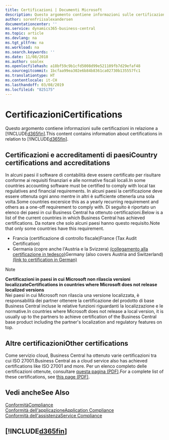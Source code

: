 ```yaml
---
title: Certificazioni | Documenti Microsoft
description: Questo argomento contiene informazioni sulle certificazioni in relazione a Business Central.
author: sorenfriisalexandersen
documentationcenter: ''
ms.service: dynamics365-business-central
ms.topic: article
ms.devlang: na
ms.tgt_pltfrm: na
ms.workload: na
ms.search.keywords: ''
ms.date: 11/08/2018
ms.author: soalex
ms.openlocfilehash: a18bf59c9b1cfd5008d99e521109fb7d29efaf48
ms.sourcegitcommit: 1bcfaa99ea302e6b84b8361ca02730b135557fc1
ms.translationtype: HT
ms.contentlocale: it-CH
ms.lasthandoff: 03/08/2019
ms.locfileid: "825175"
---
```

# <a name="certifications"></a><span data-ttu-id="7249f-103">Certificazioni</span><span class="sxs-lookup"><span data-stu-id="7249f-103">Certifications</span></span>  
<span data-ttu-id="7249f-104">Questo argomento contiene informazioni sulle certificazioni in relazione a [!INCLUDE[d365fin](../includes/d365fin_md.md)].</span><span class="sxs-lookup"><span data-stu-id="7249f-104">This content contains information about certifications in relation to [!INCLUDE[d365fin](../includes/d365fin_md.md)].</span></span>  

## <a name="country-certifications-and-accreditations"></a><span data-ttu-id="7249f-105">Certificazioni e accreditamenti di paesi</span><span class="sxs-lookup"><span data-stu-id="7249f-105">Country certifications and accreditations</span></span>
<span data-ttu-id="7249f-106">In alcuni paesi il software di contabilità deve essere certificato per risultare conforme ai requisiti finanziari e alle normative fiscali locali.</span><span class="sxs-lookup"><span data-stu-id="7249f-106">In some countries accounting software must be certified to comply with local tax regulatives and financial requirements.</span></span> <span data-ttu-id="7249f-107">In alcuni paesi la certificazione deve essere ottenuta ogni anno mentre in altri è sufficiente ottenerla una sola volta.</span><span class="sxs-lookup"><span data-stu-id="7249f-107">Some countries excersice this as a yearly recurring requirement and others as a one-off requirement to comply with.</span></span> <span data-ttu-id="7249f-108">Di seguito è riportato un elenco dei paesi in cui Business Central ha ottenuto certificazioni.</span><span class="sxs-lookup"><span data-stu-id="7249f-108">Below is a list of the current countries in which Business Central has achieved certifications.</span></span> <span data-ttu-id="7249f-109">Da notare che solo alcuni paesi hanno questo requisito.</span><span class="sxs-lookup"><span data-stu-id="7249f-109">Note that only some countries have this requirement.</span></span>  
- <span data-ttu-id="7249f-110">Francia (certificazione di controllo fiscale)</span><span class="sxs-lookup"><span data-stu-id="7249f-110">France (Tax Audit Certification)</span></span>
- <span data-ttu-id="7249f-111">Germania (copre anche l'Austria e la Svizzera) [(collegamento alla certificazione in tedesco)](https://www.bdo.de/de-de/themen/softwarebescheinungen/bdo/microsoft-dynamics-365-business-central)</span><span class="sxs-lookup"><span data-stu-id="7249f-111">Germany (also covers Austria and Switzerland) [(link to certification in German)](https://www.bdo.de/de-de/themen/softwarebescheinungen/bdo/microsoft-dynamics-365-business-central)</span></span>

> [!NOTE]  
>  <span data-ttu-id="7249f-112">**Certificazioni in paesi in cui Microsoft non rilascia versioni localizzate**</span><span class="sxs-lookup"><span data-stu-id="7249f-112">**Certifications in countries where Microsoft does not release localized versions**</span></span>  
> <span data-ttu-id="7249f-113">Nei paesi in cui Microsoft non rilascia una versione localizzata, è responsabilità dei partner ottenere la certificazione del prodotto di base Business Central incluse le relative funzioni riguardanti la localizzazione e le normative.</span><span class="sxs-lookup"><span data-stu-id="7249f-113">In countries where Microsoft does not release a local version, it is usually up to the partners to achieve certification of the Business Central base product including the partner's localization and regulatory features on top.</span></span>

## <a name="other-certifications"></a><span data-ttu-id="7249f-114">Altre certificazioni</span><span class="sxs-lookup"><span data-stu-id="7249f-114">Other certifications</span></span>  
<span data-ttu-id="7249f-115">Come servizio cloud, Business Central ha ottenuto varie certificazioni tra cui ISO 27001.</span><span class="sxs-lookup"><span data-stu-id="7249f-115">Business Central as a cloud service also has achieved certifications like ISO 27001 and more.</span></span> <span data-ttu-id="7249f-116">Per un elenco completo delle certificazioni ottenute, consultare [questa pagina (PDF)](https://aka.ms/d365-compliance-list).</span><span class="sxs-lookup"><span data-stu-id="7249f-116">For a complete list of these certifications, see [this page (PDF)](https://aka.ms/d365-compliance-list).</span></span>

## <a name="see-also"></a><span data-ttu-id="7249f-117">Vedi anche</span><span class="sxs-lookup"><span data-stu-id="7249f-117">See Also</span></span>  
[<span data-ttu-id="7249f-118">Conformità</span><span class="sxs-lookup"><span data-stu-id="7249f-118">Compliance</span></span>](compliance-overview.md)  
[<span data-ttu-id="7249f-119">Conformità dell'applicazione</span><span class="sxs-lookup"><span data-stu-id="7249f-119">Application Compliance</span></span>](compliance-application-compliance.md)  
[<span data-ttu-id="7249f-120">Conformità dell'assistenza</span><span class="sxs-lookup"><span data-stu-id="7249f-120">Service Compliance</span></span>](compliance-service-compliance.md)  

 ## [!INCLUDE[d365fin](../includes/free_trial_md.md)]  
 

